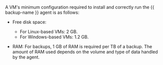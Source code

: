 A VM's minimum configuration required to install and correctly run the {{ backup-name }} agent is as follows:

* Free disk space:

   * For Linux-based VMs: 2 GB.
   * For Windows-based VMs: 1.2 GB.

* RAM: For backups, 1 GB of RAM is required per TB of a backup. The amount of RAM used depends on the volume and type of data handled by the agent.
